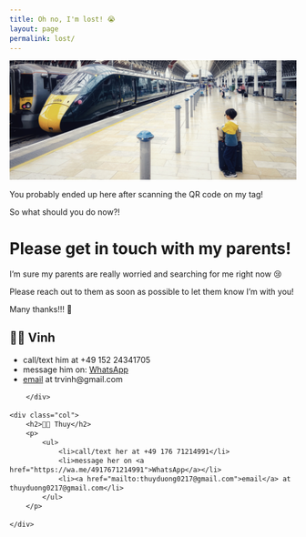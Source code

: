 ```yaml
---
title: Oh no, I'm lost! 😭
layout: page
permalink: lost/
---
```


<img src="/images/i-am-lost.jpg">

<p>You probably ended up here after scanning the QR code on my tag!</p>
<p>So what should you do now?!</p>

# Please get in touch with my parents!

<p>I’m sure my parents are really worried and searching for me right now 😢</p>
<p>Please reach out to them as soon as possible to let them know I’m with you!</p>
<p>Many thanks!!! 🙏</p>

<link rel="stylesheet" href="/css/custom.css">

<div class="container">
    <div class="col">
        <h2>👨🏽 Vinh</h2>
        <p>
            <ul>
                <li>call/text him at +49 152 24341705</li>
                <li>message him on: <a href="https://wa.me/4915224341705">WhatsApp</a></li>
                <li><a href="mailto:trvinh@gmail.com">email</a> at trvinh@gmail.com</li>
            </ul>
        </p>

        </div>

    <div class="col">
        <h2>👩🏻 Thuy</h2>
        <p>
            <ul>
                <li>call/text her at +49 176 71214991</li>
                <li>message her on <a href="https://wa.me/4917671214991">WhatsApp</a></li>
                <li><a href="mailto:thuyduong0217@gmail.com">email</a> at thuyduong0217@gmail.com</li>
            </ul>
        </p>

    </div>
</div>
